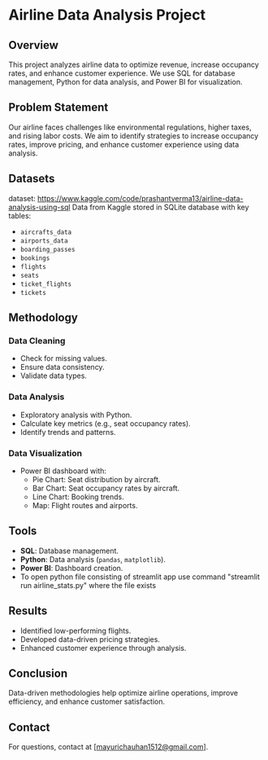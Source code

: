 # Airline Data Analysis Project

## Overview

This project analyzes airline data to optimize revenue, increase occupancy rates, and enhance customer experience. We use SQL for database management, Python for data analysis, and Power BI for visualization.

## Problem Statement

Our airline faces challenges like environmental regulations, higher taxes, and rising labor costs. We aim to identify strategies to increase occupancy rates, improve pricing, and enhance customer experience using data analysis.


## Datasets
dataset: https://www.kaggle.com/code/prashantverma13/airline-data-analysis-using-sql
Data from Kaggle stored in SQLite database with key tables:
- `aircrafts_data`
- `airports_data`
- `boarding_passes`
- `bookings`
- `flights`
- `seats`
- `ticket_flights`
- `tickets`

## Methodology

### Data Cleaning
- Check for missing values.
- Ensure data consistency.
- Validate data types.

### Data Analysis
- Exploratory analysis with Python.
- Calculate key metrics (e.g., seat occupancy rates).
- Identify trends and patterns.

### Data Visualization
- Power BI dashboard with:
  - Pie Chart: Seat distribution by aircraft.
  - Bar Chart: Seat occupancy rates by aircraft.
  - Line Chart: Booking trends.
  - Map: Flight routes and airports.

## Tools

- **SQL**: Database management.
- **Python**: Data analysis (`pandas`, `matplotlib`).
- **Power BI**: Dashboard creation.
- To open python file consisting of streamlit app use command "streamlit run airline_stats.py" where the file exists
  
## Results

- Identified low-performing flights.
- Developed data-driven pricing strategies.
- Enhanced customer experience through analysis.

## Conclusion

Data-driven methodologies help optimize airline operations, improve efficiency, and enhance customer satisfaction.

## Contact

For questions, contact at [mayurichauhan1512@gmail.com].
